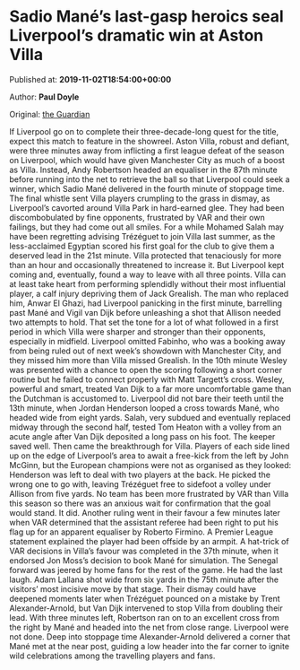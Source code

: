 
# Sadio Mané’s last-gasp heroics seal Liverpool’s dramatic win at Aston Villa

Published at: **2019-11-02T18:54:00+00:00**

Author: **Paul Doyle**

Original: [the Guardian](https://www.theguardian.com/football/2019/nov/02/aston-villa-liverpool-premier-league-match-report)

If Liverpool go on to complete their three-decade-long quest for the title, expect this match to feature in the showreel. Aston Villa, robust and defiant, were three minutes away from inflicting a first league defeat of the season on Liverpool, which would have given Manchester City as much of a boost as Villa.
Instead, Andy Robertson headed an equaliser in the 87th minute before running into the net to retrieve the ball so that Liverpool could seek a winner, which Sadio Mané delivered in the fourth minute of stoppage time.
The final whistle sent Villa players crumpling to the grass in dismay, as Liverpool’s cavorted around Villa Park in hard-earned glee. They had been discombobulated by fine opponents, frustrated by VAR and their own failings, but they had come out all smiles.
For a while Mohamed Salah may have been regretting advising Trézéguet to join Villa last summer, as the less-acclaimed Egyptian scored his first goal for the club to give them a deserved lead in the 21st minute.
Villa protected that tenaciously for more than an hour and occasionally threatened to increase it. But Liverpool kept coming and, eventually, found a way to leave with all three points.
Villa can at least take heart from performing splendidly without their most influential player, a calf injury depriving them of Jack Grealish. The man who replaced him, Anwar El Ghazi, had Liverpool panicking in the first minute, barrelling past Mané and Vigil van Dijk before unleashing a shot that Allison needed two attempts to hold.
That set the tone for a lot of what followed in a first period in which Villa were sharper and stronger than their opponents, especially in midfield. Liverpool omitted Fabinho, who was a booking away from being ruled out of next week’s showdown with Manchester City, and they missed him more than Villa missed Grealish.
In the 10th minute Wesley was presented with a chance to open the scoring following a short corner routine but he failed to connect properly with Matt Targett’s cross.
Wesley, powerful and smart, treated Van Dijk to a far more uncomfortable game than the Dutchman is accustomed to.
Liverpool did not bare their teeth until the 13th minute, when Jordan Henderson looped a cross towards Mané, who headed wide from eight yards. Salah, very subdued and eventually replaced midway through the second half, tested Tom Heaton with a volley from an acute angle after Van Dijk deposited a long pass on his foot. The keeper saved well.
Then came the breakthrough for Villa. Players of each side lined up on the edge of Liverpool’s area to await a free-kick from the left by John McGinn, but the European champions were not as organised as they looked: Henderson was left to deal with two players at the back. He picked the wrong one to go with, leaving Trézéguet free to sidefoot a volley under Allison from five yards.
No team has been more frustrated by VAR than Villa this season so there was an anxious wait for confirmation that the goal would stand. It did.
Another ruling went in their favour a few minutes later when VAR determined that the assistant referee had been right to put his flag up for an apparent equaliser by Roberto Firmino. A Premier League statement explained the player had been offside by an armpit.
A hat-trick of VAR decisions in Villa’s favour was completed in the 37th minute, when it endorsed Jon Moss’s decision to book Mané for simulation. The Senegal forward was jeered by home fans for the rest of the game. He had the last laugh.
Adam Lallana shot wide from six yards in the 75th minute after the visitors’ most incisive move by that stage. Their dismay could have deepened moments later when Trézéguet pounced on a mistake by Trent Alexander-Arnold, but Van Dijk intervened to stop Villa from doubling their lead.
With three minutes left, Robertson ran on to an excellent cross from the right by Mané and headed into the net from close range.
Liverpool were not done. Deep into stoppage time Alexander-Arnold delivered a corner that Mané met at the near post, guiding a low header into the far corner to ignite wild celebrations among the travelling players and fans.
